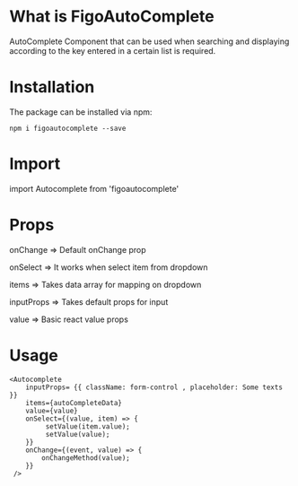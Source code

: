 # What is FigoAutoComplete

AutoComplete Component that can be used when searching and displaying according to the key entered in a certain list is required.

# Installation

The package can be installed via npm:

`npm i figoautocomplete --save`

# Import

import Autocomplete from 'figoautocomplete'

# Props

onChange => Default onChange prop

onSelect => It works when select item from dropdown

items => Takes data array for mapping on dropdown

inputProps => Takes default props for input

value => Basic react value props



# Usage 

```
<Autocomplete
    inputProps= {{ className: form-control , placeholder: Some texts }}
    items={autoCompleteData}
    value={value}
    onSelect={(value, item) => {
         setValue(item.value);
         setValue(value);
    }}
    onChange={(event, value) => {
        onChangeMethod(value);
    }}
 />
 ```
